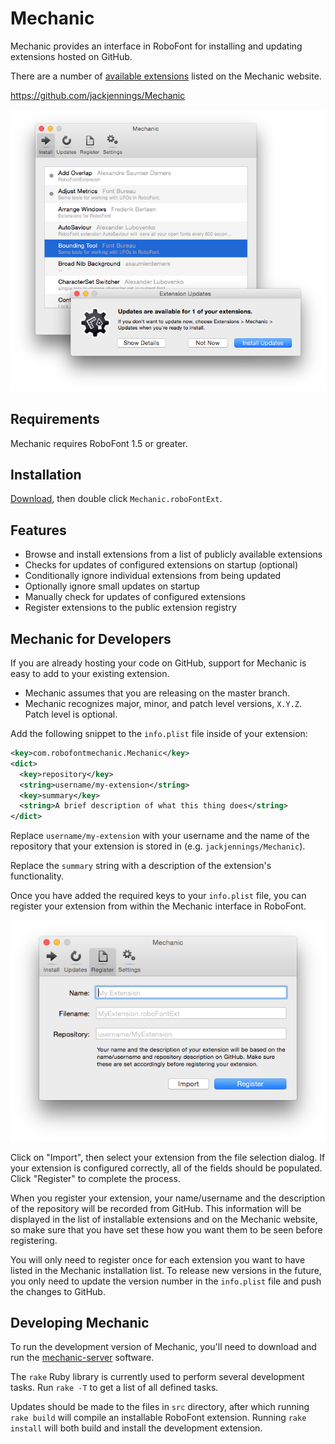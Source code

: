 Mechanic
========

Mechanic provides an interface in RoboFont for installing and updating extensions hosted on GitHub.

There are a number of [available extensions](http://robofontmechanic.com) listed on the Mechanic website.

https://github.com/jackjennings/Mechanic

![mechanic preview](screenshots/mechanic.png)

Requirements
------------

Mechanic requires RoboFont 1.5 or greater.

Installation
------------

[Download](https://github.com/jackjennings/Mechanic/archive/master.zip), then double click `Mechanic.roboFontExt`.

Features
--------

* Browse and install extensions from a list of publicly available extensions
* Checks for updates of configured extensions on startup (optional)
* Conditionally ignore individual extensions from being updated
* Optionally ignore small updates on startup
* Manually check for updates of configured extensions
* Register extensions to the public extension registry

Mechanic for Developers
-----------------------

If you are already hosting your code on GitHub, support for Mechanic is easy to add to your existing extension.

* Mechanic assumes that you are releasing on the master branch.
* Mechanic recognizes major, minor, and patch level versions, `X.Y.Z`. Patch level is optional.

Add the following snippet to the `info.plist` file inside of your extension:

```xml
<key>com.robofontmechanic.Mechanic</key>
<dict>
  <key>repository</key>
  <string>username/my-extension</string>
  <key>summary</key>
  <string>A brief description of what this thing does</string>
</dict>
```

Replace `username/my-extension` with your username and the name of the repository that your extension is stored in (e.g. `jackjennings/Mechanic`).

Replace the `summary` string with a description of the extension's functionality.

Once you have added the required keys to your `info.plist` file, you can register your extension from within the Mechanic interface in RoboFont.

![mechanic register tab](screenshots/register.png)

Click on "Import", then select your extension from the file selection dialog. If your extension is configured correctly, all of the fields should be populated. Click "Register" to complete the process.

When you register your extension, your name/username and the description of the repository will be recorded from GitHub. This information will be displayed in the list of installable extensions and on the Mechanic website, so make sure that you have set these how you want them to be seen before registering.

You will only need to register once for each extension you want to have listed in the Mechanic installation list. To release new versions in the future, you only need to update the version number in the `info.plist` file and push the changes to GitHub.

Developing Mechanic
-------------------

To run the development version of Mechanic, you'll need to download and run the [mechanic-server](https://github.com/jackjennings/mechanic-server) software.

The `rake` Ruby library is currently used to perform several development tasks. Run `rake -T` to get a list of all defined tasks.

Updates should be made to the files in `src` directory, after which running `rake build` will compile an installable RoboFont extension. Running `rake install` will both build and install the development extension.
